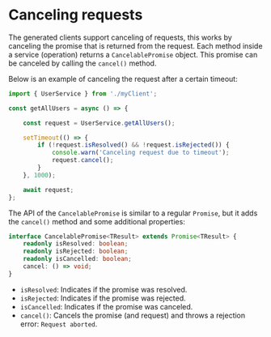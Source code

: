 # Canceling requests

The generated clients support canceling of requests, this works by canceling the promise that
is returned from the request. Each method inside a service (operation) returns a `CancelablePromise`
object. This promise can be canceled by calling the `cancel()` method.

Below is an example of canceling the request after a certain timeout:

```typescript
import { UserService } from './myClient';

const getAllUsers = async () => {

    const request = UserService.getAllUsers();

    setTimeout(() => {
        if (!request.isResolved() && !request.isRejected()) {
            console.warn('Canceling request due to timeout');
            request.cancel();
        }
    }, 1000);

    await request;
};
```

The API of the `CancelablePromise` is similar to a regular `Promise`, but it adds the
`cancel()` method and some additional properties:

```typescript
interface CancelablePromise<TResult> extends Promise<TResult> {
    readonly isResolved: boolean;
    readonly isRejected: boolean;
    readonly isCancelled: boolean;
    cancel: () => void;
}
```

- `isResolved`: Indicates if the promise was resolved.
- `isRejected`: Indicates if the promise was rejected.
- `isCancelled`: Indicates if the promise was canceled.
- `cancel()`: Cancels the promise (and request) and throws a rejection error: `Request aborted`.

